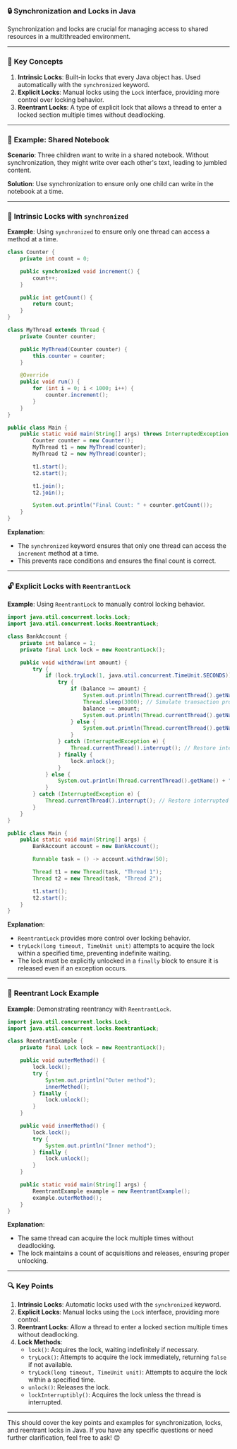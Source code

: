 
### 🔒 **Synchronization and Locks in Java**

Synchronization and locks are crucial for managing access to shared resources in a multithreaded environment.

---

### 📔 **Key Concepts**

1. **Intrinsic Locks**: Built-in locks that every Java object has. Used automatically with the `synchronized` keyword.
2. **Explicit Locks**: Manual locks using the `Lock` interface, providing more control over locking behavior.
3. **Reentrant Locks**: A type of explicit lock that allows a thread to enter a locked section multiple times without deadlocking.

---

### 📝 **Example: Shared Notebook**

**Scenario**: Three children want to write in a shared notebook. Without synchronization, they might write over each other's text, leading to jumbled content.

**Solution**: Use synchronization to ensure only one child can write in the notebook at a time.

---

### 🔐 **Intrinsic Locks with `synchronized`**

**Example**: Using `synchronized` to ensure only one thread can access a method at a time.

```java
class Counter {
    private int count = 0;

    public synchronized void increment() {
        count++;
    }

    public int getCount() {
        return count;
    }
}

class MyThread extends Thread {
    private Counter counter;

    public MyThread(Counter counter) {
        this.counter = counter;
    }

    @Override
    public void run() {
        for (int i = 0; i < 1000; i++) {
            counter.increment();
        }
    }
}

public class Main {
    public static void main(String[] args) throws InterruptedException {
        Counter counter = new Counter();
        MyThread t1 = new MyThread(counter);
        MyThread t2 = new MyThread(counter);

        t1.start();
        t2.start();

        t1.join();
        t2.join();

        System.out.println("Final Count: " + counter.getCount());
    }
}
```

**Explanation**:
- The `synchronized` keyword ensures that only one thread can access the `increment` method at a time.
- This prevents race conditions and ensures the final count is correct.

---

### 🔓 **Explicit Locks with `ReentrantLock`**

**Example**: Using `ReentrantLock` to manually control locking behavior.

```java
import java.util.concurrent.locks.Lock;
import java.util.concurrent.locks.ReentrantLock;

class BankAccount {
    private int balance = 1;
    private final Lock lock = new ReentrantLock();

    public void withdraw(int amount) {
        try {
            if (lock.tryLock(1, java.util.concurrent.TimeUnit.SECONDS)) {
                try {
                    if (balance >= amount) {
                        System.out.println(Thread.currentThread().getName() + " proceeding with withdrawal");
                        Thread.sleep(3000); // Simulate transaction processing
                        balance -= amount;
                        System.out.println(Thread.currentThread().getName() + " completed withdrawal. Remaining balance: " + balance);
                    } else {
                        System.out.println(Thread.currentThread().getName() + " insufficient balance");
                    }
                } catch (InterruptedException e) {
                    Thread.currentThread().interrupt(); // Restore interrupted status
                } finally {
                    lock.unlock();
                }
            } else {
                System.out.println(Thread.currentThread().getName() + " could not acquire the lock. Will try again later.");
            }
        } catch (InterruptedException e) {
            Thread.currentThread().interrupt(); // Restore interrupted status
        }
    }
}

public class Main {
    public static void main(String[] args) {
        BankAccount account = new BankAccount();

        Runnable task = () -> account.withdraw(50);

        Thread t1 = new Thread(task, "Thread 1");
        Thread t2 = new Thread(task, "Thread 2");

        t1.start();
        t2.start();
    }
}
```

**Explanation**:
- `ReentrantLock` provides more control over locking behavior.
- `tryLock(long timeout, TimeUnit unit)` attempts to acquire the lock within a specified time, preventing indefinite waiting.
- The lock must be explicitly unlocked in a `finally` block to ensure it is released even if an exception occurs.

---

### 🔄 **Reentrant Lock Example**

**Example**: Demonstrating reentrancy with `ReentrantLock`.

```java
import java.util.concurrent.locks.Lock;
import java.util.concurrent.locks.ReentrantLock;

class ReentrantExample {
    private final Lock lock = new ReentrantLock();

    public void outerMethod() {
        lock.lock();
        try {
            System.out.println("Outer method");
            innerMethod();
        } finally {
            lock.unlock();
        }
    }

    public void innerMethod() {
        lock.lock();
        try {
            System.out.println("Inner method");
        } finally {
            lock.unlock();
        }
    }

    public static void main(String[] args) {
        ReentrantExample example = new ReentrantExample();
        example.outerMethod();
    }
}
```

**Explanation**:
- The same thread can acquire the lock multiple times without deadlocking.
- The lock maintains a count of acquisitions and releases, ensuring proper unlocking.

---

### 🔍 **Key Points**

1. **Intrinsic Locks**: Automatic locks used with the `synchronized` keyword.
2. **Explicit Locks**: Manual locks using the `Lock` interface, providing more control.
3. **Reentrant Locks**: Allow a thread to enter a locked section multiple times without deadlocking.
4. **Lock Methods**:
   - `lock()`: Acquires the lock, waiting indefinitely if necessary.
   - `tryLock()`: Attempts to acquire the lock immediately, returning `false` if not available.
   - `tryLock(long timeout, TimeUnit unit)`: Attempts to acquire the lock within a specified time.
   - `unlock()`: Releases the lock.
   - `lockInterruptibly()`: Acquires the lock unless the thread is interrupted.

---

This should cover the key points and examples for synchronization, locks, and reentrant locks in Java. If you have any specific questions or need further clarification, feel free to ask! 😊